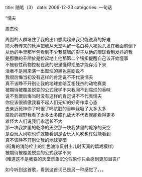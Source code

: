 title: 随笔（3）
date: 2006-12-23
categories: 一句话

“懦夫

周杰伦

周围的人群堵住了我的出口想爬起来我只能说真的好难  
防火巷传来的枪声把我从天堂叫醒一名白种人褐色头发在我面前倒下  
从他的手里那半包看到不少我荒唐的影子从他的眼球看到发抖的我  
是那黱的丑陋於是检起地上他那第二个钮扣提醒自己该开始懂事  
不被软性药物控制在我的眼里懂得拒绝才能存活下来  
活著不是用来演一出糜烂的黑色喜剧说不  
我很后悔当初没有这样的肯定说不不代表懦夫  
真不该睁不开别让我的地球变暗互相残杀的动物真美  
被期待被覆盖蜕变的公式我学不来我闻不到腐烂的香味  
说不我很后悔当时没有这样的肯定说不不代表懦夫  
你应该很骄傲我看不起人们无知的好奇作祟心态  
去亲近死神你了吗很了吗肮脏的香味我吸了太多太多  
腐败的视野我看了太多太多瞳孔放大不代表就能看得更多  
难怪大人们说我们永远长不大  
那一块我梦里的乾净的天空那一块我梦里的乾净的天空  
是否玩大风吹也许就能看到是否玩大风吹也许就能看到  
真不该睁不开别让我的地球变暗  
(街角的消防栓上的红色油漆反射出儿时天真的嬉戏模样)  
被期待被覆盖蜕变的公式我学不来  
(难道这不是我要的天堂景象沉沦假象你只会感到更加沮丧)”

如今听到这首歌，看到这首词已是另一种感觉了。。。
